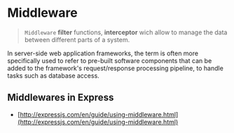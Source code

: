 # Middleware

> `Middleware` **filter** functions, **interceptor** wich allow to manage the data between different parts of a system.

In server-side web application frameworks, the term is often more specifically used to refer to pre-built software components that can be added to the framework's request/response processing pipeline, to handle tasks such as database access.

## Middlewares in Express

* [http://expressjs.com/en/guide/using-middleware.html](http://expressjs.com/en/guide/using-middleware.html)

